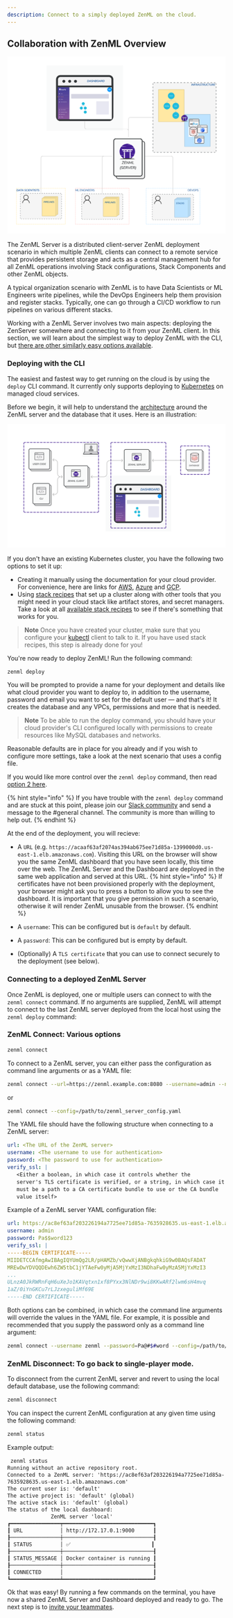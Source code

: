 ```yaml
---
description: Connect to a simply deployed ZenML on the cloud.
---
```


## Collaboration with ZenML Overview

![Collaboration with ZenML Overview](../../assets/starter_guide/collaboration/04_cloud_collaboration_overview.png)

The ZenML Server is a distributed client-server ZenML deployment scenario in which multiple ZenML clients can connect to a remote service that provides persistent storage and acts as a central management hub for all ZenML operations involving Stack configurations, Stack Components and other ZenML objects.

A typical organization scenario with ZenML is to have Data Scientists or ML Engineers write pipelines, while the DevOps Engineers help them provision and
register stacks. Typically, one can go through a CI/CD workflow to run pipelines on various different stacks.

Working with a ZenML Server involves two main aspects: deploying the ZenServer somewhere and connecting to it from your ZenML client. In this section, we will learn about the simplest way to deploy ZenML with the CLI, but [there are other similarly easy options available](../../getting-started/deploying-zenml/deploying-zenml.md).

### Deploying with the CLI

The easiest and fastest way to get running on the cloud is by using the `deploy` CLI command. It currently only supports deploying to [Kubernetes](https://kubernetes.io/) on managed cloud services. 

Before we begin, it will help to understand the [architecture](../../getting-started/deploying-zenml/deploying-zenml.md#scenario-3-server-and-database-hosted-in-the-cloud) around the ZenML server and the database that it uses. Here is an illustration:

![ZenML with remote server and DB](../../assets/getting_started/Scenario3.1.png)

If you don't have an existing Kubernetes cluster, you have the following two options to set it up:

- Creating it manually using the documentation for your cloud provider. For convenience, here are links for [AWS](https://docs.aws.amazon.com/eks/latest/userguide/create-cluster.html), [Azure](https://learn.microsoft.com/en-us/azure/aks/learn/quick-kubernetes-deploy-portal?tabs=azure-cli) and [GCP](https://cloud.google.com/kubernetes-engine/docs/how-to/creating-a-zonal-cluster#before_you_begin).
- Using [stack recipes](../../advanced-guide/practical/stack-recipes.md) that set up a cluster along with other tools that you might need in your cloud stack like artifact stores, and secret managers. Take a look at all [available stack recipes](https://github.com/zenml-io/mlops-stacks#-list-of-recipes) to see if there's something that works for you.

> **Note**
> Once you have created your cluster, make sure that you configure your [kubectl](https://kubernetes.io/docs/tasks/tools/#kubectl) client to talk to it. If you have used stack recipes, this step is already done for you!

You're now ready to deploy ZenML! Run the following command:
```
zenml deploy
```

You will be prompted to provide a name for your deployment and details like what cloud provider you want to deploy to, in addition to the username, password and email you want to set for the default user — and that's it! It creates the database and any VPCs, permissions and more that is needed.

> **Note**
> To be able to run the deploy command, you should have your cloud provider's CLI configured locally with permissions to create resources like MySQL databases and networks.

Reasonable defaults are in place for you already and if you wish to configure more settings, take a look at the next scenario that uses a config file.

If you would like more control over the `zenml deploy` command, then read [option 2 here](../../getting-started/deploying-zenml/cli.md#option-2-using-existing-cloud-resources).

{% hint style="info" %} 
If you have trouble with the `zenml deploy` command and are stuck at
this point, please join our [Slack community](https://zenml.io/slack-invite) and send a message to the #general channel. The
community is more than willing to help out.
{% endhint %}

At the end of the deployment, you will recieve:

- A `URL` (e.g. `https://acaaf63af2074as394ab675ee71d85a-1399000d0.us-east-1.elb.amazonaws.com`). Visiting this URL on the browser will show you the same ZenML dashboard that you have seen locally, this time over the web. The ZenML Server and the Dashboard are deployed in the same web application and served at this URL.
{% hint style="info" %} 
If certificates have not been provisioned properly with the deployment, your browser might ask you to press a button to allow you
to see the dashboard. It is important that you give permission in such a scenario, otherwise it will render ZenML unusable from the browser.
{% endhint %}

- A `username`: This can be configured but is `default` by default.
- A `password`: This can be configured but is empty by default.
- (Optionally) A `TLS certificate` that you can use to connect securely to the deployment (see below).

### Connecting to a deployed ZenML Server

Once ZenML is deployed, one or multiple users can connect to with the
`zenml connect` command. If no arguments are supplied, ZenML
will attempt to connect to the last ZenML server deployed from the local host using the `zenml deploy` command:

### ZenML Connect: Various options

```bash
zenml connect
```

To connect to a ZenML server, you can either pass the configuration as command
line arguments or as a YAML file:

```bash
zenml connect --url=https://zenml.example.com:8080 --username=admin --no-verify-ssl
```

or

```bash
zenml connect --config=/path/to/zenml_server_config.yaml
```

The YAML file should have the following structure when connecting to a ZenML
server:

```yaml
url: <The URL of the ZenML server>
username: <The username to use for authentication>
password: <The password to use for authentication>
verify_ssl: |
   <Either a boolean, in which case it controls whether the
   server's TLS certificate is verified, or a string, in which case it
   must be a path to a CA certificate bundle to use or the CA bundle
   value itself>
```

Example of a ZenML server YAML configuration file:

```yaml
url: https://ac8ef63af203226194a7725ee71d85a-7635928635.us-east-1.elb.amazonaws.com/zenml
username: admin
password: Pa$$word123
verify_ssl: |
-----BEGIN CERTIFICATE-----
MIIDETCCAfmgAwIBAgIQYUmQg2LR/pHAMZb/vQwwXjANBgkqhkiG9w0BAQsFADAT
MREwDwYDVQQDEwh6ZW5tbC1jYTAeFw0yMjA5MjYxMzI3NDhaFw0yMzA5MjYxMzI3
...
ULnzA0JkRWRnFqH6uXeJo1KAVqtxn1xf8PYxx3NlNDr9wi8KKwARf2lwm6sH4mvq
1aZ/0iYnGKCu7rLJzxeguliMf69E
-----END CERTIFICATE-----
```

Both options can be combined, in which case the command line arguments will
override the values in the YAML file. For example, it is possible and
recommended that you supply the password only as a command line argument:

```bash
zenml connect --username zenml --password=Pa@#$#word --config=/path/to/zenml_server_config.yaml
```

### ZenML Disconnect: To go back to single-player mode.

To disconnect from the current ZenML server and revert to using the local default database, use the following command:

```bash
zenml disconnect
```

You can inspect the current ZenML configuration at any given time using the
following command:

```bash
zenml status
```

Example output:

```
 zenml status
Running without an active repository root.
Connected to a ZenML server: 'https://ac8ef63af203226194a7725ee71d85a-7635928635.us-east-1.elb.amazonaws.com'
The current user is: 'default'
The active project is: 'default' (global)
The active stack is: 'default' (global)
The status of the local dashboard:
              ZenML server 'local'              
┏━━━━━━━━━━━━━━━━┯━━━━━━━━━━━━━━━━━━━━━━━━━━━━━┓
┃ URL            │ http://172.17.0.1:9000      ┃
┠────────────────┼─────────────────────────────┨
┃ STATUS         │ ✅                          ┃
┠────────────────┼─────────────────────────────┨
┃ STATUS_MESSAGE │ Docker container is running ┃
┠────────────────┼─────────────────────────────┨
┃ CONNECTED      │                             ┃
┗━━━━━━━━━━━━━━━━┷━━━━━━━━━━━━━━━━━━━━━━━━━━━━━┛
```

Ok that was easy! By running a few commands on the terminal, you have now a shared ZenML Server and Dashboard deployed and ready to go. The next step is to [invite your teammates](./users.md).